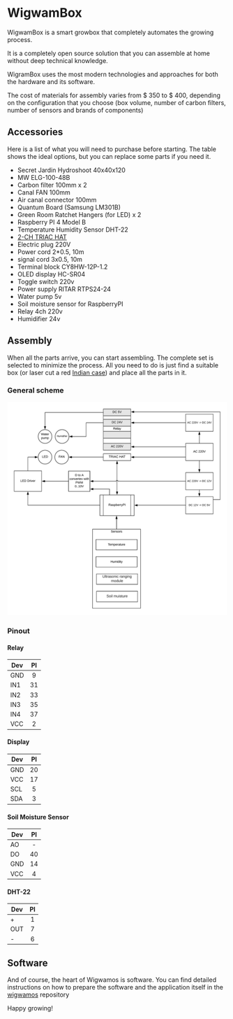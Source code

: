 # WigwamBox

WigwamBox is a smart growbox that completely automates the growing process.

It is a completely open source solution that you can assemble at home without deep technical knowledge.

WigramBox uses the most modern technologies and approaches for both the hardware and its software.

The cost of materials for assembly varies from $ 350 to $ 400, depending on the configuration that you choose (box volume, number of carbon filters, number of sensors and brands of components)

## Accessories

Here is a list of what you will need to purchase before starting. The table shows the ideal options, but you can replace some parts if you need it.

* Secret Jardin Hydroshoot 40x40x120
* MW ELG-100-48B
* Carbon filter 100mm x 2
* Canal FAN 100mm
* Air canal connector 100mm
* Quantum Board (Samsung LM301B)
* Green Room Ratchet Hangers (for LED) x 2
* Raspberry PI 4 Model B
* Temperature Humidity Sensor DHT-22
* [2-CH TRIAC HAT](https://www.waveshare.com/2-ch-triac-hat.htm)
* Electric plug 220V
* Power cord 2*0.5, 10m
* signal cord 3x0.5, 10m
* Terminal block CY8HW-12P-1.2
* OLED display HC-SR04
* Toggle switch 220v
* Power supply RITAR RTPS24-24
* Water pump 5v
* Soil moisture sensor for RaspberryPI
* Relay 4ch 220v
* Humidifier 24v

## Assembly

When all the parts arrive, you can start assembling.
The complete set is selected to minimize the process.
All you need to do is just find a suitable box (or laser cut a red [Indian case](./img/box.svg)) and place all the parts in it.

### General scheme

![schema](./img/schema.png)

### Pinout

#### Relay

| Dev   | PI  |
|-------|:---:|
| GND   | 9   |
| IN1   | 31  |
| IN2   | 33  |
| IN3   | 35  |
| IN4   | 37  |
| VCC   | 2   |


#### Display

| Dev   | PI  |
|-------|:---:|
| GND   | 20  |
| VCC   | 17  |
| SCL   | 5   |
| SDA   | 3   |

#### Soil Moisture Sensor

| Dev   | PI  |
|-------|:---:|
| AO    | -   |
| DO    | 40  |
| GND   | 14  |
| VCC   | 4   |

#### DHT-22

| Dev   | PI  |
|-------|:---:|
| +     | 1   |
| OUT   | 7   |
| -     | 6  |

## Software

And of course, the heart of Wigwamos is software.
You can find detailed instructions on how to prepare the software and the application itself in the [wigwamos](../wigwamos) repository

Happy growing!
